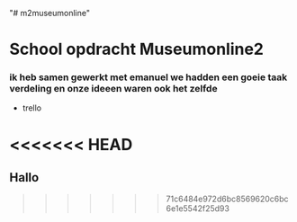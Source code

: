 "# m2museumonline" 

# School opdracht Museumonline2
### ik heb samen gewerkt met emanuel we hadden een goeie taak verdeling en onze ideeen waren ook het zelfde
* trello

<<<<<<< HEAD
=======
## Hallo
>>>>>>> 71c6484e972d6bc8569620c6bc6e1e5542f25d93
